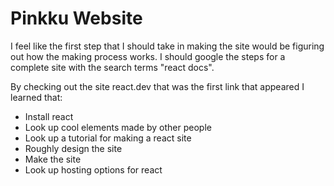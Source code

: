 # Pinkku Website

I feel like the first step that I should take in making the site would be figuring
out how the making process works. I should google the steps for a complete site with
the search terms "react docs".

By checking out the site react.dev that was the first link that appeared I learned
that:

- Install react
- Look up cool elements made by other people
- Look up a tutorial for making a react site
- Roughly design the site
- Make the site
- Look up hosting options for react
